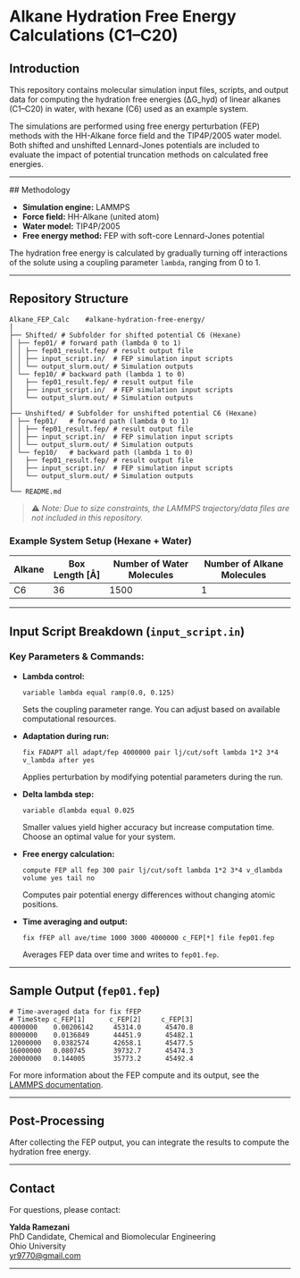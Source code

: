 
# Alkane Hydration Free Energy Calculations (C1–C20)

## Introduction

This repository contains molecular simulation input files, scripts, and output data
 for computing the hydration free energies (ΔG_hyd) of linear alkanes (C1–C20) in water, 
 with hexane (C6) used as an example system.

The simulations are performed using free energy perturbation (FEP) methods with the
 HH-Alkane force field and the TIP4P/2005 water model. Both shifted and unshifted
 Lennard-Jones potentials are included to evaluate the impact of potential truncation
 methods on calculated free energies.

---

##️ Methodology

- **Simulation engine:** LAMMPS  
- **Force field:** HH-Alkane (united atom)  
- **Water model:** TIP4P/2005  
- **Free energy method:** FEP with soft-core Lennard-Jones potential

The hydration free energy is calculated by gradually turning off interactions
 of the solute using a coupling parameter `lambda`, ranging from 0 to 1. 

---

## Repository Structure

```
Alkane_FEP_Calc    #alkane-hydration-free-energy/
│
├── Shifted/ # Subfolder for shifted potential C6 (Hexane)
│ ├── fep01/ # forward path (lambda 0 to 1)
│ │ ├── fep01_result.fep/ # result output file 
│ │ ├── input_script.in/  # FEP simulation input scripts
│ │ └── output_slurm.out/ # Simulation outputs
│ └── fep10/ # backward path (lambda 1 to 0)
│	├── fep01_result.fep/ # result output file 
│   ├── input_script.in/  # FEP simulation input scripts
│   └── output_slurm.out/ # Simulation outputs
│
├── Unshifted/ # Subfolder for unshifted potential C6 (Hexane)
│ ├── fep01/   # forward path (lambda 0 to 1)
│ │ ├── fep01_result.fep/ # result output file 
│ │ ├── input_script.in/  # FEP simulation input scripts
│ │ └── output_slurm.out/ # Simulation outputs
│ └── fep10/   # backward path (lambda 1 to 0)
│	├── fep01_result.fep/ # result output file 
│   ├── input_script.in/  # FEP simulation input scripts
│   └── output_slurm.out/ # Simulation outputs
│
└── README.md
```
> ⚠️ *Note: Due to size constraints, the LAMMPS trajectory/data files are not included in this repository.*

### Example System Setup (Hexane + Water)

| Alkane | Box Length [Å] | Number of Water Molecules | Number of Alkane Molecules |
|--------|----------------|---------------------------|----------------------------|
| C6     | 36             | 1500                      | 1                          |

---

## Input Script Breakdown (`input_script.in`)

### Key Parameters & Commands:

- **Lambda control:**
  ```lammps
  variable lambda equal ramp(0.0, 0.125)
  ```
  Sets the coupling parameter range. You can adjust based on available computational resources.

- **Adaptation during run:**
  ```lammps
  fix FADAPT all adapt/fep 4000000 pair lj/cut/soft lambda 1*2 3*4 v_lambda after yes
  ```
  Applies perturbation by modifying potential parameters during the run.

- **Delta lambda step:**
  ```lammps
  variable dlambda equal 0.025
  ```
  Smaller values yield higher accuracy but increase computation time. Choose an optimal value for your system.

- **Free energy calculation:**
  ```lammps
  compute FEP all fep 300 pair lj/cut/soft lambda 1*2 3*4 v_dlambda volume yes tail no
  ```
  Computes pair potential energy differences without changing atomic positions.

- **Time averaging and output:**
  ```lammps
  fix fFEP all ave/time 1000 3000 4000000 c_FEP[*] file fep01.fep
  ```
  Averages FEP data over time and writes to `fep01.fep`.

---

## Sample Output (`fep01.fep`)

```
# Time-averaged data for fix fFEP
# TimeStep c_FEP[1]      c_FEP[2]     c_FEP[3]
4000000    0.00206142     45314.0      45470.8
8000000    0.0136849      44451.9      45482.1
12000000   0.0382574      42658.1      45477.5
16000000   0.080745       39732.7      45474.3
20000000   0.144005       35773.2      45492.4
```

For more information about the FEP compute and its output, see the [LAMMPS documentation](https://docs.lammps.org/compute_fep.html).

---

## Post-Processing

After collecting the FEP output, you can integrate the results to compute the hydration free energy.

---

## Contact

For questions, please contact:

**Yalda Ramezani**  
PhD Candidate, Chemical and Biomolecular Engineering  
Ohio University  
yr9770@gmail.com

---

